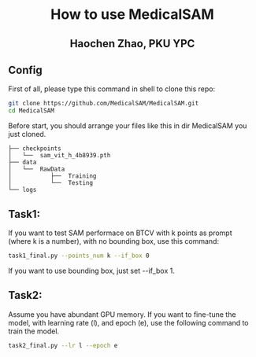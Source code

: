 # <center> How to use MedicalSAM
## <center> Haochen Zhao, PKU YPC
## Config
First of all, please type this command in shell to clone this repo:
```bash
git clone https://github.com/MedicalSAM/MedicalSAM.git
cd MedicalSAM
```
Before start, you should arrange your files like this in dir MedicalSAM you just cloned.
```
├── checkpoints
│   └──  sam_vit_h_4b8939.pth
├── data
│   └──  RawData
│           ├──  Training
│           └──  Testing
└── logs
``````
## Task1: 
If you want to test SAM performace on BTCV with k points as prompt (where k is a number), with no bounding box, use this command:  
```bash
task1_final.py --points_num k --if_box 0
```
If you want to use bounding box, just set --if_box 1.

## Task2:
Assume you have abundant GPU memory.
If you want to fine-tune the model, with learning rate (l), and epoch (e), use the following command to train the model.
```bash
task2_final.py --lr l --epoch e
```